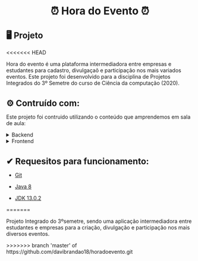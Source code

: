 <h1 style="text-align:center;"> ⏰ Hora do Evento ⏰</h1>

<h1 style="font-size:17pt;">🖥 Projeto</h1>

<<<<<<< HEAD
<p>Hora do evento é uma plataforma intermediadora entre empresas e estudantes para cadastro, divulgaçaõ e participação nos mais variados eventos. Este projeto foi desenvolvido para a disciplina de Projetos Integrados do 3º Semetre do curso de Ciência da computação (2020).</p>

<h1 style="font-size:17pt;">⚙ Contruído com:</h1>

<p>Este projeto foi contruido utilizando o conteúdo que amprendemos em sala de aula:</p>

<details>
    <summary>Backend</summary>
    <ul><li>Java 8</li></ul>
    <ul><li>JDK 13.0.2</li></ul>
    <ul><li>JSP</li></ul>
    <ul><li>JSTL</li></ul>
    <ul><li>Java Bens</li></ul>
    <ul><li>DAO (Data Acess Object)</li></ul>
    <ul><li>Service</li></ul>
    <ul><li>Factory</li></ul>
    <ul><li>MVC</li></ul>
    <ul><li>Front Controller</li></ul>
    <ul><li>Command</li></ul>
    <ul><li>MySQL</li></ul>
</details>

<details>
    <summary>Frontend</summary>
    <ul><li>HTML 5</li></ul>
    <ul><li>JSP</li></ul>
    <ul><li>JSTL</li></ul>
    <ul><li>Bootstrap</li></ul>
    <ul><li>CSS 3</li></ul>
    <ul><li>JavaScript</li></ul>
</details>

<h1 style="font-size:17pt;">✔ Requesitos para funcionamento:</h1>

<ul>
    <li><a href="https://git-scm.com/downloads">Git</a></li>
</ul>

<ul>
    <li><a href="https://www.java.com/pt_BR/download/" target="_blank">Java 8</a></li>
</ul>

<ul>
    <li><a href="https://www.oracle.com/java/technologies/javase-jdk13-downloads.html" target="_blank">JDK 13.0.2</a></li>
</ul>

=======
<p>Projeto Integrado do 3ºsemetre, sendo uma aplicação intermediadora entre estudantes e empresas para a criação, divulgação e participação nos mais diversos eventos.</p>
>>>>>>> branch 'master' of https://github.com/davibrandao18/horadoevento.git
